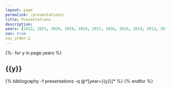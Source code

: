 ```yaml
---
layout: page
permalink: /presentations/
title: Presentations
description:
years: [2022, 2021, 2020, 2019, 2018, 2017, 2016, 2015, 2014, 2013, 2012, 2011, 2010, 2009, 2004, 2003]
nav: true
nav_order:2
---
```

<!-- _pages/presentations.md -->
<div class="presentations">

{%- for y in page.years %}
  <h2 class="year">{{y}}</h2>
  {% bibliography -f presentations -q @*[year={{y}}]* %}
{% endfor %}

</div>
